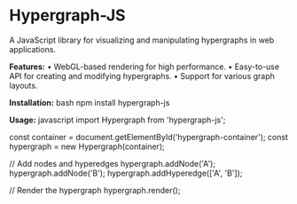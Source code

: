 # Hypergraph-JS

A JavaScript library for visualizing and manipulating hypergraphs in web applications.

**Features:**
•   WebGL-based rendering for high performance.
•   Easy-to-use API for creating and modifying hypergraphs.
•   Support for various graph layouts.

**Installation:**
bash
npm install hypergraph-js

**Usage:**
javascript
import Hypergraph from 'hypergraph-js';

const container = document.getElementById('hypergraph-container');
const hypergraph = new Hypergraph(container);

// Add nodes and hyperedges
hypergraph.addNode('A');
hypergraph.addNode('B');
hypergraph.addHyperedge(['A', 'B']);

// Render the hypergraph
hypergraph.render();
